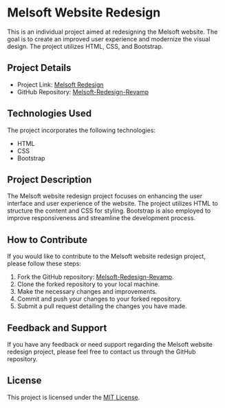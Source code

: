 # Melsoft Website Redesign

This is an individual project aimed at redesigning the Melsoft website. The goal is to create an improved user experience and modernize the visual design. The project utilizes HTML, CSS, and Bootstrap.

## Project Details

- Project Link: [Melsoft Redesign](https://melsoft-redesign.netlify.app/)
- GitHub Repository: [Melsoft-Redesign-Revamp](https://github.com/Aeden-Manell/Melsoft-Redesign-Revamp)

## Technologies Used

The project incorporates the following technologies:

- HTML
- CSS
- Bootstrap

## Project Description

The Melsoft website redesign project focuses on enhancing the user interface and user experience of the website. The project utilizes HTML to structure the content and CSS for styling. Bootstrap is also employed to improve responsiveness and streamline the development process.

## How to Contribute

If you would like to contribute to the Melsoft website redesign project, please follow these steps:

1. Fork the GitHub repository: [Melsoft-Redesign-Revamp](https://github.com/Aeden-Manell/Melsoft-Redesign-Revamp).
2. Clone the forked repository to your local machine.
3. Make the necessary changes and improvements.
4. Commit and push your changes to your forked repository.
5. Submit a pull request detailing the changes you have made.

## Feedback and Support

If you have any feedback or need support regarding the Melsoft website redesign project, please feel free to contact us through the GitHub repository.

## License

This project is licensed under the [MIT License](LICENSE).
